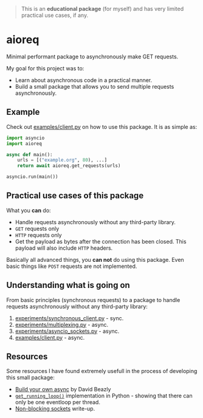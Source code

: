 > This is an **educational package** (for myself) and has very limited practical use cases, if any.

# aioreq

Minimal performant package to asynchronously make GET requests.

My goal for this project was to:
* Learn about asynchronous code in a practical manner.
* Build a small package that allows you to send multiple requests asynchronously.

## Example
Check out [examples/client.py](examples/client.py) on how to use this package. It is as simple as:

```python
import asyncio
import aioreq

async def main():
    urls = [("example.org", 80), ...]
    return await aioreq.get_requests(urls)

asyncio.run(main())
```

## Practical use cases of this package
What you **can** do:
* Handle requests asynchronously without any third-party library.
* `GET` requests only
* `HTTP` requests only
* Get the payload as bytes after the connection has been closed. This payload will also include
  `HTTP` headers.

Basically all advanced things, you **can not** do using this package. Even basic things like `POST`
requests are not implemented.


## Understanding what is going on
From basic principles (synchronous requests) to a package to handle requests asynchronously without
any third-party library:
1. [experiments/synchronous_client.py](experiments/synchronous_client.py) - sync.
2. [experiments/multiplexing.py](experiments/multiplexing.py) - async.
3. [experiments/asyncio_sockets.py](experiments/asyncio_sockets.py) - async.
4. [examples/client.py](examples/client.py) - async.


## Resources
Some resources I have found extremely usefull in the process of developing this small package:
* [Build your own async](https://gist.github.com/dabeaz/f86ded8d61206c757c5cd4dbb5109f74) by David Beazly
* [`get_running_loop()`](https://github.com/python/cpython/blob/3.10/Lib/asyncio/events.py#L694)
  implementation in Python - showing that there can only be one eventloop per thread.
* [Non-blocking sockets](https://www.scottklement.com/rpg/socktut/nonblocking.html) write-up.
